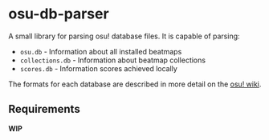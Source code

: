 # osu-db-parser

A small library for parsing osu! database files. It is capable of parsing:

- `osu.db` - Information about all installed beatmaps
- `collections.db` - Information about beatmap collections
- `scores.db` - Information scores achieved locally

The formats for each database are described in more detail on the [osu! wiki](https://github.com/ppy/osu/wiki/Legacy-database-file-structure).

## Requirements

**WIP**
